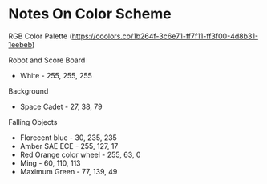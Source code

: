 # Notes On Color Scheme

RGB Color Palette (https://coolors.co/1b264f-3c6e71-ff7f11-ff3f00-4d8b31-1eebeb)

Robot and Score Board
- White - 255, 255, 255

Background
- Space Cadet - 27, 38, 79


Falling Objects
- Florecent blue - 30, 235, 235
- Amber SAE ECE - 255, 127, 17
- Red Orange color wheel - 255, 63, 0
- Ming - 60, 110, 113
- Maximum Green - 77, 139, 49